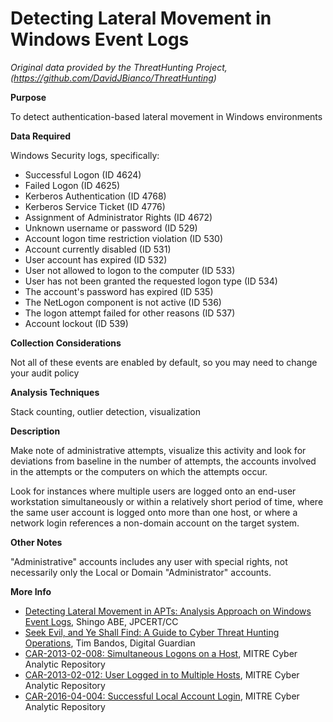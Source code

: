 # Detecting Lateral Movement in Windows Event Logs

*Original data provided by the ThreatHunting Project, (https://github.com/DavidJBianco/ThreatHunting)*

**Purpose**

To detect authentication-based lateral movement in Windows environments

**Data Required**

Windows Security logs, specifically:

* Successful Logon (ID 4624)
* Failed Logon (ID 4625)
* Kerberos Authentication (ID 4768)
* Kerberos Service Ticket (ID 4776)
* Assignment of Administrator Rights (ID 4672)
* Unknown username or password (ID 529)
* Account logon time restriction violation (ID 530)
* Account currently disabled (ID 531)
* User account has expired (ID 532)
* User not allowed to logon to the computer (ID 533)
* User has not been granted the requested logon type (ID 534)
* The account's password has expired (ID 535)
* The NetLogon component is not active (ID 536)
* The logon attempt failed for other reasons (ID 537)
* Account lockout (ID 539)

**Collection Considerations**

Not all of these events are enabled by default, so you may need to
change your audit policy

**Analysis Techniques**

Stack counting, outlier detection, visualization

**Description**

Make note of administrative attempts, visualize this activity and look for deviations from baseline in the number of attempts, the accounts involved in the attempts or the computers on which the attempts occur.

Look for instances where multiple users are logged onto an end-user workstation simultaneously or within a relatively short period of time, where the same user account is logged onto more than one host, or where a network login references a non-domain account on the target system.

**Other Notes**

"Administrative" accounts includes any user with special rights, not necessarily only the Local or Domain "Administrator" accounts.

**More Info**

* [Detecting Lateral Movement in APTs: Analysis Approach on Windows Event Logs](https://www.first.org/resources/papers/conf2016/FIRST-2016-105.pdf), Shingo ABE, JPCERT/CC
* [Seek Evil, and Ye Shall Find: A Guide to Cyber Threat Hunting Operations](https://digitalguardian.com/blog/seek-evil-and-ye-shall-find-guide-cyber-threat-hunting-operations), Tim Bandos, Digital Guardian
* [CAR-2013-02-008: Simultaneous Logons on a Host](https://car.mitre.org/wiki/CAR-2013-02-008), MITRE Cyber Analytic Repository
* [CAR-2013-02-012: User Logged in to Multiple Hosts](https://car.mitre.org/wiki/CAR-2013-02-012), MITRE Cyber Analytic Repository
* [CAR-2016-04-004: Successful Local Account Login](https://car.mitre.org/wiki/CAR-2016-04-004), MITRE Cyber Analytic Repository




